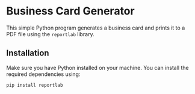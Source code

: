 # Business Card Generator

This simple Python program generates a business card and prints it to a PDF file using the `reportlab` library.

## Installation

Make sure you have Python installed on your machine. You can install the required dependencies using:

```bash
pip install reportlab
